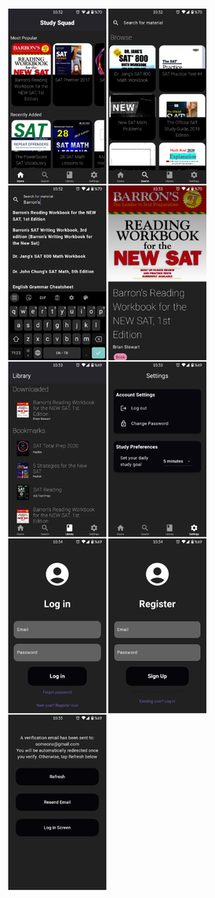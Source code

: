 <img src="homeScreen.png" alt="Image Description" width="200"/>  <img src="SearchScreen.png" alt="Image Description" width="200"/>  <img src="SearchBar.png" alt="Image Description" width="200"/>  <img src="filePreview.png" alt="Image Description" width="200"/>  <img src="library.png" alt="Image Description" width="200"/>  <img src="settings.png" alt="Image Description" width="200"/>  <img src="login.png" alt="Image Description" width="200"/>  <img src="register.png" alt="Image Description" width="200"/>  <img src="verification.png" alt="Image Description" width="200"/>
